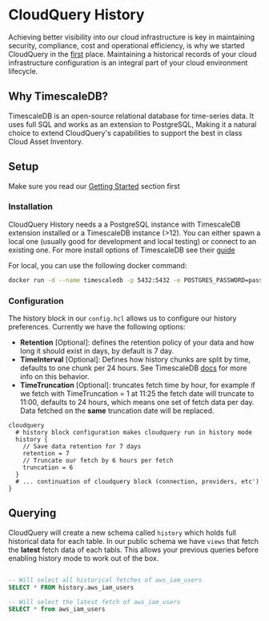 # CloudQuery History

Achieving better visibility into our cloud infrastructure is key in maintaining security, compliance, cost and operational efficiency, is why we started CloudQuery in the [first](https://www.cloudquery.io/blog/announcing-cloudquery-seed-funding) place. Maintaining a historical records of your cloud infrastructure configuration is an integral part of your cloud environment lifecycle.

## Why TimescaleDB?

TimescaleDB is an open-source relational database for time-series data. It uses full SQL and works as an extension to PostgreSQL, Making it a natural choice to extend CloudQuery's capabilities to support the best in class Cloud Asset Inventory.

## Setup

Make sure you read our [Getting Started]("getting-started.mdx") section first

### Installation

CloudQuery History needs a a PostgreSQL instance with TimescaleDB extension installed or a TimescaleDB instance (>12). You can either spawn a local one (usually good for development and local testing)
or connect to an existing one. For more install options of TimescaleDB see their [guide](https://docs.timescale.com/timescaledb/latest/how-to-guides/install-timescaledb/)

For local, you can use the following docker command:

```bash
docker run -d --name timescaledb -p 5432:5432 -e POSTGRES_PASSWORD=password timescale/timescaledb:latest-pg12
```

### Configuration

The history block in our `config.hcl` allows us to configure our history preferences. Currently we have the following options:

- **Retention** [Optional]: defines the retention policy of your data and how long it should exist in days, by default is 7 day. 
- **TimeInterval** [Optional]: Defines how history chunks are split by time, defaults to one chunk per 24 hours. See TimescaleDB [docs](https://docs.timescale.com/api/latest/distributed-hypertables/create_distributed_hypertable/#sample-usage) for more info on this behavior.
- **TimeTruncation** [Optional]: truncates fetch time by hour, for example if we fetch with TimeTruncation = 1 at 11:25 the fetch date will truncate to 11:00, defaults to 24 hours, which means one set of fetch data per day. Data fetched on the **same** truncation date will be replaced.


```
cloudquery 
  # history block configuration makes cloudquery run in history mode
  history {
    // Save data retention for 7 days
    retention = 7
    // Truncate our fetch by 6 hours per fetch
    truncation = 6
  }
  # ... continuation of cloudquery block (connection, providers, etc')
}
```

## Querying

CloudQuery will create a new schema called `history` which holds full historical data for each table. In our public schema we have `views` that fetch the **latest** fetch data of each tabls. This allows your previous queries before enabling history mode to work out of the box. 

```SQL

-- Will select all historical fetches of aws_iam_users
SELECT * FROM history.aws_iam_users

-- Will select the latest fetch of aws_iam_users
SELECT * from aws_iam_users
```
